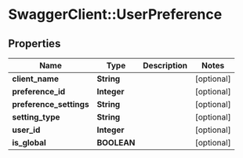 # SwaggerClient::UserPreference

## Properties
Name | Type | Description | Notes
------------ | ------------- | ------------- | -------------
**client_name** | **String** |  | [optional] 
**preference_id** | **Integer** |  | [optional] 
**preference_settings** | **String** |  | [optional] 
**setting_type** | **String** |  | [optional] 
**user_id** | **Integer** |  | [optional] 
**is_global** | **BOOLEAN** |  | [optional] 


